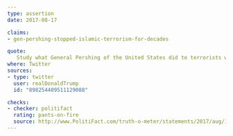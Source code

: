 ```yaml
---
type: assertion
date: 2017-08-17

claims:
- gen-pershing-stopped-islamic-terrorism-for-decades

quote:
   Study what General Pershing of the United States did to terrorists when caught. There was no more Radical Islamic Terror for 35 years!
where: Twitter
sources:
- type: twitter
  user: realDonaldTrump
  id: "898254409511129088"

checks:
- checker: politifact
  rating: pants-on-fire
  source: http://www.PolitiFact.com/truth-o-meter/statements/2017/aug/17/donald-trump/donald-trump-retells-pants-fire-claim-about-gen-pe/
---
```


